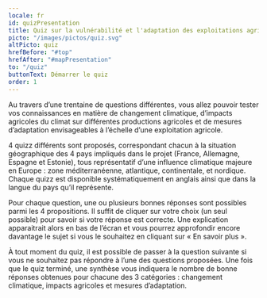 ```yaml
---
locale: fr
id: quizPresentation
title: Quiz sur la vulnérabilité et l'adaptation des exploitations agricoles
picto: "/images/pictos/quiz.svg"
altPicto: quiz
hrefBefore: "#top"
hrefAfter: "#mapPresentation"
to: "/quiz"
buttonText: Démarrer le quiz
order: 1
---
```


Au travers d’une trentaine de questions différentes, vous allez pouvoir tester vos connaissances en matière de changement climatique, d’impacts agricoles du climat sur différentes productions agricoles et de mesures d’adaptation envisageables à l’échelle d’une exploitation agricole.

4 quizz différents sont proposés, correspondant chacun à la situation géographique des 4 pays impliqués dans le projet (France, Allemagne, Espagne et Estonie), tous représentatif d’une influence climatique majeure en Europe : zone méditerranéenne, atlantique, continentale, et nordique. Chaque quizz est disponible systématiquement en anglais ainsi que dans la langue du pays qu’il représente.

Pour chaque question, une ou plusieurs bonnes réponses sont possibles parmi les 4 propositions. Il suffit de cliquer sur votre choix (un seul possible) pour savoir si votre réponse est correcte. Une explication apparaitrait alors en bas de l’écran et vous pourrez approfondir encore davantage le sujet si vous le souhaitez en cliquant sur « En savoir plus ». 

À tout moment du quiz, il est possible de passer à la question suivante si vous ne souhaitez pas répondre à l’une des questions proposées. Une fois que le quiz terminé, une synthèse vous indiquera le nombre de bonne réponses obtenues pour chacune des 3 catégories : changement climatique, impacts agricoles et mesures d’adaptation. 
